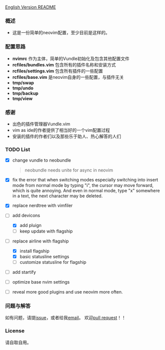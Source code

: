 [English Version README](docs/README.EN.md)

### 概述
+ 这是一份简单的neovim配置，至少目前是这样的。

### 配置思路
+ **nvimrc** 作为主体，简单的Vundle初始化及包含其他配置文件
+ **rcfiles/bundles.vim** 包含所有的插件名称和安装方式
+ **rcfiles/settings.vim** 包含所有插件的一些配置
+ **rcfiles/base.vim** 是neovim自身的一些配置，与插件无关
+ **tmp/swap**
+ **tmp/undo**
+ **tmp/backup**
+ **tmp/view**

### 感谢
+ 出色的插件管理器Vundle.vim
+ vim as ide的作者提供了相当好的一个vim配置过程
+ 安装的插件的作者们以及那些乐于助人、热心解答的人们

### TODO List
* [x] change vundle to neobundle
    > neobundle needs unite for async in neovim

* [x] fix the error that when switching modes especially switching into insert
    mode from normal mode by typing "i", the cursor may move forward, which is
    quite annoying. And even in normal mode, type "x" somewhere in a text, the
    next character may be deleted.

* [x] replace nerdtree with vimfiler

* [ ] add devicons
    - [x] add pluign
    - [ ] keep update with flagship

* [ ] replace airline with flagship
    - [x] install flagship
    - [x] basic statusline settings
    - [ ] customize statusline for flagship

* [ ] add startify

* [ ] optimize base nvim settings

* [ ] reveal more good plugins and use neovim more often.

### 问题与解答
如有问题，请提[issue](https://github.com/gisphm/myneovimrc/issues/new)，或者给我[email](mailto:phmfk@hotmail.com)。
欢迎[pull request](https://github.com/gisphm/myneovimrc/compare/)！！

### License
请自取自用。
